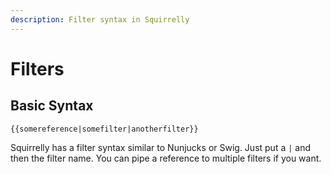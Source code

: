 ```yaml
---
description: Filter syntax in Squirrelly
---
```


# Filters

## Basic Syntax

```text
{{somereference|somefilter|anotherfilter}}
```

Squirrelly has a filter syntax similar to Nunjucks or Swig. Just put a `|` and then the filter name. You can pipe a reference to multiple filters if you want.

